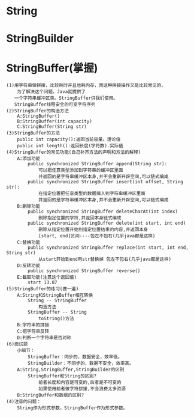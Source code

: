 # String

# StringBuilder

# StringBuffer(掌握)
    (1)用字符串做拼接，比较耗时并且也耗内存，而这种拼接操作又是比较常见的，
        为了解决这个问题，Java就提供了
	   一个字符串缓冲区类。StringBuffer供我们使用。
       StringBuffer线程安全的可变字符序列
	(2)StringBuffer的构造方法
		A:StringBuffer()
		B:StringBuffer(int capacity)
		C:StringBuffer(String str)
    (3)StringBuffer的方法
        public int capacity():返回当前容量。理论值
        public int length():返回长度(字符数).实际值
	(4)StringBuffer的常见功能(自己补齐方法的声明和方法的解释)
		A:添加功能
            public synchronized StringBuffer append(String str):
                可以把任意类型添加到字符串的缓冲区里面
                并返回的是字符串缓冲区本身,并不会重新开辟空间,可以链式编成
            public synchronized StringBuffer insert(int offset, String str):
                在指定位置把任意类型的数据插入到字符串缓冲区里面
                并返回的是字符串缓冲区本身,并不会重新开辟空间,可以链式编成
		B:删除功能
            public synchronized StringBuffer deleteCharAt(int index)
                删除指定位置的字符,并返回本身链式编成
            public synchronized StringBuffer delete(int start, int end)
                删除从指定位置开始到指定位置结束的内容,并返回本身
                [start, end]区间----包左不包右(几乎java都是这样)
		C:替换功能
            public synchronized StringBuffer replace(int start, int end, String str)
                从start开始到end用str替换掉 包左不包右(几乎java都是这样)
		D:反转功能
            public synchronized StringBuffer reverse()
		E:截取功能(注意这个返回值)
            start 13.07
	(5)StringBuffer的练习(做一遍)
		A:String和StringBuffer相互转换
			String -- StringBuffer
				构造方法
			StringBuffer -- String
				toString()方法
		B:字符串的拼接
		C:把字符串反转
		D:判断一个字符串是否对称
	(6)面试题
		小细节：
			StringBuffer：同步的，数据安全，效率低。
			StringBuilder：不同步的，数据不安全，效率高。
		A:String,StringBuffer,StringBuilder的区别
            StringBuffer和String的区别?
                前者长度和内容是可变的,后者是不可变的
                如果使用前者做字符拼接,不会浪费太多资源
		B:StringBuffer和数组的区别?
	(4)注意的问题：
		String作为形式参数，StringBuffer作为形式参数。